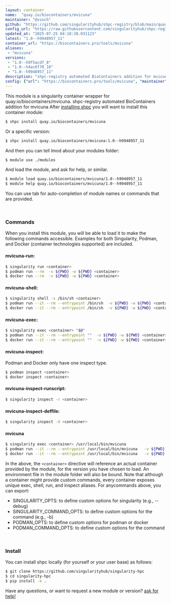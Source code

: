 ```yaml
---
layout: container
name:  "quay.io/biocontainers/mvicuna"
maintainer: "@vsoch"
github: "https://github.com/singularityhub/shpc-registry/blob/main/quay.io/biocontainers/mvicuna/container.yaml"
config_url: "https://raw.githubusercontent.com/singularityhub/shpc-registry/main/quay.io/biocontainers/mvicuna/container.yaml"
updated_at: "2025-07-25 04:18:38.031123"
latest: "1.0--h9948957_11"
container_url: "https://biocontainers.pro/tools/mvicuna"
aliases:
 - "mvicuna"
versions:
 - "1.0--h9f5acd7_8"
 - "1.0--h4ac6f70_10"
 - "1.0--h9948957_11"
description: "shpc-registry automated BioContainers addition for mvicuna"
config: {"url": "https://biocontainers.pro/tools/mvicuna", "maintainer": "@vsoch", "description": "shpc-registry automated BioContainers addition for mvicuna", "latest": {"1.0--h9948957_11": "sha256:29ba72cc4ea217de6c86cbb8a28763be7b05920f99467d7f63dc079cbdb925ff"}, "tags": {"1.0--h9f5acd7_8": "sha256:9ffed2da86568ec0049e4e4c5ed84a631251192aa3c849951fdfaa399e7dc744", "1.0--h4ac6f70_10": "sha256:e00345c62ab115e0cef4180370aca07acc8b18acacc1386b8022df650786449b", "1.0--h9948957_11": "sha256:29ba72cc4ea217de6c86cbb8a28763be7b05920f99467d7f63dc079cbdb925ff"}, "docker": "quay.io/biocontainers/mvicuna", "aliases": {"mvicuna": "/usr/local/bin/mvicuna"}}
---
```


This module is a singularity container wrapper for quay.io/biocontainers/mvicuna.
shpc-registry automated BioContainers addition for mvicuna
After [installing shpc](#install) you will want to install this container module:


```bash
$ shpc install quay.io/biocontainers/mvicuna
```

Or a specific version:

```bash
$ shpc install quay.io/biocontainers/mvicuna:1.0--h9948957_11
```

And then you can tell lmod about your modules folder:

```bash
$ module use ./modules
```

And load the module, and ask for help, or similar.

```bash
$ module load quay.io/biocontainers/mvicuna/1.0--h9948957_11
$ module help quay.io/biocontainers/mvicuna/1.0--h9948957_11
```

You can use tab for auto-completion of module names or commands that are provided.

<br>

### Commands

When you install this module, you will be able to load it to make the following commands accessible.
Examples for both Singularity, Podman, and Docker (container technologies supported) are included.

#### mvicuna-run:

```bash
$ singularity run <container>
$ podman run --rm  -v ${PWD} -w ${PWD} <container>
$ docker run --rm  -v ${PWD} -w ${PWD} <container>
```

#### mvicuna-shell:

```bash
$ singularity shell -s /bin/sh <container>
$ podman run --it --rm --entrypoint /bin/sh  -v ${PWD} -w ${PWD} <container>
$ docker run --it --rm --entrypoint /bin/sh  -v ${PWD} -w ${PWD} <container>
```

#### mvicuna-exec:

```bash
$ singularity exec <container> "$@"
$ podman run --it --rm --entrypoint ""  -v ${PWD} -w ${PWD} <container> "$@"
$ docker run --it --rm --entrypoint ""  -v ${PWD} -w ${PWD} <container> "$@"
```

#### mvicuna-inspect:

Podman and Docker only have one inspect type.

```bash
$ podman inspect <container>
$ docker inspect <container>
```

#### mvicuna-inspect-runscript:

```bash
$ singularity inspect -r <container>
```

#### mvicuna-inspect-deffile:

```bash
$ singularity inspect -d <container>
```


#### mvicuna

```bash
$ singularity exec <container> /usr/local/bin/mvicuna
$ podman run --it --rm --entrypoint /usr/local/bin/mvicuna   -v ${PWD} -w ${PWD} <container> -c " $@"
$ docker run --it --rm --entrypoint /usr/local/bin/mvicuna   -v ${PWD} -w ${PWD} <container> -c " $@"
```



In the above, the `<container>` directive will reference an actual container provided
by the module, for the version you have chosen to load. An environment file in the
module folder will also be bound. Note that although a container
might provide custom commands, every container exposes unique exec, shell, run, and
inspect aliases. For anycommands above, you can export:

 - SINGULARITY_OPTS: to define custom options for singularity (e.g., --debug)
 - SINGULARITY_COMMAND_OPTS: to define custom options for the command (e.g., -b)
 - PODMAN_OPTS: to define custom options for podman or docker
 - PODMAN_COMMAND_OPTS: to define custom options for the command

<br>

### Install

You can install shpc locally (for yourself or your user base) as follows:

```bash
$ git clone https://github.com/singularityhub/singularity-hpc
$ cd singularity-hpc
$ pip install -e .
```

Have any questions, or want to request a new module or version? [ask for help!](https://github.com/singularityhub/singularity-hpc/issues)